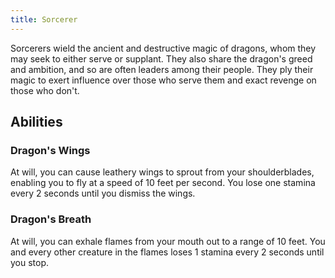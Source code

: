 ```yaml
---
title: Sorcerer
---
```


Sorcerers wield the ancient and destructive magic of dragons, whom they may seek to either serve or supplant. They also share the dragon's greed and ambition, and so are often leaders among their people. They ply their magic to exert influence over those who serve them and exact revenge on those who don't.

## Abilities

### Dragon's Wings

At will, you can cause leathery wings to sprout from your shoulderblades, enabling you to fly at a speed of 10 feet per second. You lose one stamina every 2 seconds until you dismiss the wings.

### Dragon's Breath

At will, you can exhale flames from your mouth out to a range of 10 feet. You and every other creature in the flames loses 1 stamina every 2 seconds until you stop.
